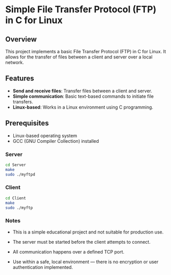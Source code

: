 # Simple File Transfer Protocol (FTP) in C for Linux

## Overview
This project implements a basic File Transfer Protocol (FTP) in C for Linux. It allows for the transfer of files between a client and server over a local network.

## Features
- **Send and receive files**: Transfer files between a client and server.
- **Simple communication**: Basic text-based commands to initiate file transfers.
- **Linux-based**: Works in a Linux environment using C programming.

## Prerequisites
- Linux-based operating system
- GCC (GNU Compiler Collection) installed


### Server

```bash
cd Server
make
sudo ./myftpd
```

### Client

```bash
cd Client
make
sudo ./myftp
```

### Notes
- This is a simple educational project and not suitable for production use.

- The server must be started before the client attempts to connect.

- All communication happens over a defined TCP port.

- Use within a safe, local environment — there is no encryption or user authentication implemented.
